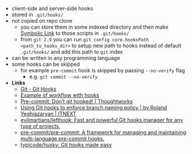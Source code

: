 - client-side and server-side hooks
- stored in `.git/hooks/`
- not copied on repo clone
	- you can store them in some indexed directory and then make [Symbolic Link](../Symbolic%20Link.md) to those scripts in `.git/hooks/`
	- from `git 2.9` you can run `git config core.hooksPath <path_to_hooks_dir>` to setup new path to hooks instead of default `.git/hooks/` and add this path to `git` index
- can be written in any programming language
- some hooks can be skipped
	- for example `pre-commit` hook is skipped by passing  `--no-verify` flag	
		- e.g. `git commit --no-verify`
- **Links**
	- [Git - Git Hooks](https://git-scm.com/book/en/v2/Customizing-Git-Git-Hooks)
	- [Example of workflow with hooks](https://git-scm.com/book/en/v2/Customizing-Git-An-Example-Git-Enforced-Policy)
	- [Pre-commit: Don’t git hooked! | Thoughtworks](https://www.thoughtworks.com/insights/blog/pre-commit-don-t-git-hooked)
	- [Using Git hooks to enforce branch naming policy | by Roland Yeghiazaryan | ITNEXT](https://itnext.io/using-git-hooks-to-enforce-branch-naming-policy-ffd81fa01e5e)
	- [evilmartians/lefthook: Fast and powerful Git hooks manager for any type of projects.](https://github.com/evilmartians/lefthook)
	- [pre-commit/pre-commit: A framework for managing and maintaining multi-language pre-commit hooks.](https://github.com/pre-commit/pre-commit)
	- [typicode/husky: Git hooks made easy](https://github.com/typicode/husky)